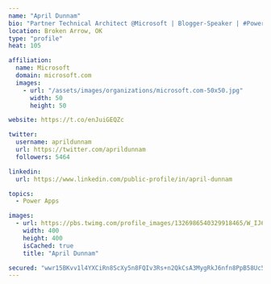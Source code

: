 ```yaml
---
name: "April Dunnam"
bio: "Partner Technical Architect @Microsoft | Blogger-Speaker | #PowerApps, #PowerAutomate, #Office365, #SharePoint | #WIT | #Karaoke Queen"
location: Broken Arrow, OK
type: "profile"
heat: 105

affiliation:
  name: Microsoft
  domain: microsoft.com
  images:
    - url: "/assets/images/organizations/microsoft.com-50x50.jpg"
      width: 50
      height: 50

website: https://t.co/enJuiGEQZc

twitter:
  username: aprildunnam
  url: https://twitter.com/aprildunnam
  followers: 5464

linkedin:
  url: https://www.linkedin.com/public-profile/in/april-dunnam

topics:
  - Power Apps

images:
  - url: https://pbs.twimg.com/profile_images/1326986540329918465/W_IJ6Ih2_400x400.jpg
    width: 400
    height: 400
    isCached: true
    title: "April Dunnam"

secured: "wwr15BKvv1l4YXCiRn8ScXy5n8FQIv3Rs+n2QkCsA3MygRkJ6nfn8PpB58Uc5o+Sw4fcmShC02lmleKnaQMmLDlgdJZyXMTXIu+m7vKzW5A4Li80gpMIf1ngJ9ZPZZo3qxwatIdRiXuDq5CG6aH1Dw/Sb3F6Uxp8EsSORmJ1fc70PZEK+ITdwnBm6EVtayG+WVmEPUhU/FEZpdu5c51M6dyz6UuwRvgTFv3Yz3iUObRArMzYJFEgwdyj8RxWH24mxz08wzNuxHULCvl0mN0qe26poSlg6QviDQOFtU33A+4CRkZq8zNDzqMiBtAgqjIVxG6Mm8SH8e4GfKSQMI1cyJ8Vwy2eUDMaEkW0pn4ULRkEvAUTWdUgHhVYcxBfTn4Wu7+gb6RmxvhzSUoLVrBDft/mv4hzyTurrntIIYw29xw=;s21AhDfjdx0eHPIbMQoq3Q=="
---
```


